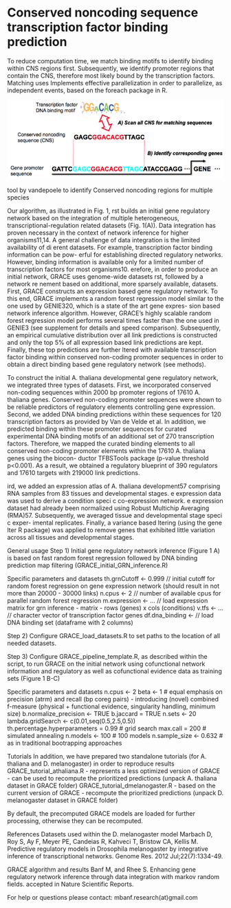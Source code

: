 # Conserved noncoding sequence transcription factor binding prediction



To reduce computation time, we match binding motifs to identify binding within CNS regions first. Subsequently, we identify promoter regions that contain the CNS, therefore most likely bound by the transcription factors. Matching uses Implements effective parallelization in order to parallelize, as independent events, based on the foreach package in R. 

![Alt text](/CNS_DNA_binding.png?raw=true "CNS_DNA_binding")


tool by vandepoele to identify Conserved noncoding regions for multiple species


Our algorithm, as illustrated in Fig. 1,  rst builds an initial gene regulatory network based on the integration of multiple heterogeneous, transcriptional-regulation related datasets (Fig. 1(A)). Data integration has proven necessary in the context of network inference for higher organisms11,14. A general challenge of data integration is the limited availability of di erent datasets. For example, transcription factor binding information can be pow- erful for establishing directed regulatory networks. However, binding information is available only for a limited number of transcription factors for most organisms10.  erefore, in order to produce an initial network, GRACE uses genome-wide datasets  rst, followed by a network re nement based on additional, more sparsely available, datasets. First, GRACE constructs an expression based gene regulatory network. To this end, GRACE implements a random forest regression model similar to the one used by GENIE320, which is a state of the art gene expres- sion based network inference algorithm. However, GRACE’s highly scalable random forest regression model performs several times faster than the one used in GENIE3 (see supplement for details and speed comparison). Subsequently, an empirical cumulative distribution over all link predictions is constructed and only the top 5% of all expression based link predictions are kept. Finally, these top predictions are further  ltered with available transcription factor binding within conserved non-coding promoter sequences in order to obtain a direct binding based gene regulatory network (see methods).

To construct the initial A. thaliana developmental gene regulatory network, we integrated three types of datasets. 
First, we incorporated conserved non-coding sequences within 2000 bp promoter regions of 17610 A. thaliana genes. 
Conserved non-coding promoter sequences were shown to be reliable predictors of regulatory elements controlling gene expression. 
Second, we added DNA binding predictions within these sequences for 120 transcription factors as provided by Van de Velde et al. 
In addition, we predicted binding within these promoter sequences for curated experimental DNA binding motifs of an additional set of 270 transcription factors. 
Therefore, we mapped the curated binding elements to all conserved non-coding promoter elements within the 17610 A. thaliana genes using the biocon- ductor TFBSTools package (p-value threshold p<0.001). 
As a result, we obtained a regulatory blueprint of 390 regulators and 17610 targets with 219000 link predictions. 


ird, we added an expression atlas of A. thaliana development57 comprising RNA samples from 83 tissues and developmental stages.  e expression data was used to derive a condition speci c co-expression network.  e expression dataset had already been normalized using Robust Multichip Averaging (RMA)57. Subsequently, we averaged tissue and developmental stage speci c exper- imental replicates. Finally, a variance based  ltering (using the gene lter R package) was applied to remove genes that exhibited little variation across all tissues and developmental stages.


General usage 
Step 1) Initial gene regulatory network inference (Figure 1 A) is based on fast random forest regression followed by DNA binding prediction map filtering (GRACE_initial_GRN_inference.R) 

Specific parameters and datasets 
th.grnCutoff <- 0.999 // initial cutoff for random forest regression on gene expression network (should result in not more than 20000 - 30000 links) 
n.cpus <- 2 // number of available cpus for parallel random forest regression 
m.expression <- ... // load expression matrix for grn inference - matrix - rows (genes) x cols (conditions) 
v.tfs <- ... // character vector of transcription factor genes 
df.dna_binding <- // load DNA binding set (dataframe with 2 columns) 

Step 2) Configure GRACE_load_datasets.R to set paths to the location of all needed datasets.


Step 3) Configure GRACE_pipeline_template.R, as described within the script, to run GRACE on the initial network using cofunctional network information and regulatory as well as cofunctional evidence data as training sets (Figure 1 B-C)

Specific parameters and datasets 
n.cpus <- 2 
beta <- 1 # equal emphasis on precision (atrm) and recall (bp coreg pairs) - introducing (novel) combined f-measure (physical + functional evidence, singularity handling, minimum size) 
b.normalize_precision <- TRUE 
b.jaccard = TRUE 
n.sets <- 20 
lambda.gridSearch <- c(0.01,seq(0.5,2.5,0.5)) 
th.percentage.hyperparameters = 0.99 # grid search 
max.call = 200 # simulated annealing 
n.models <- 100 # 100 models 
n.sample_size <- 0.632 # as in traditional bootrapping approaches 

Tutorials
In addition, we have prepared two standalone tutorials (for A. thaliana and D. melanogaster) in order to reproduce results 
GRACE_tutorial_athaliana.R - represents a less optimized version of GRACE - can be used to recompute the prioritized predictions (unpack A. thaliana dataset in GRACE folder) 
GRACE_tutorial_dmelanogaster.R - based on the current version of GRACE - recompute the prioritized predictions (unpack D. melanogaster dataset in GRACE folder) 

By default, the precomputed GRACE models are loaded for further processing, otherwise they can be recomputed. 

References
Datasets used within the D. melanogaster model
Marbach D, Roy S, Ay F, Meyer PE, Candeias R, Kahveci T, Bristow CA, Kellis M. Predictive regulatory models in Drosophila melanogaster by integrative inference of transcriptional networks. Genome Res. 2012 Jul;22(7):1334-49. 

GRACE algorithm and results
Banf M, and Rhee S. Enhancing gene regulatory network inference through data integration with markov random fields. accepted in Nature Scientific Reports.


For help or questions please contact: 
mbanf.research(at)gmail.com

